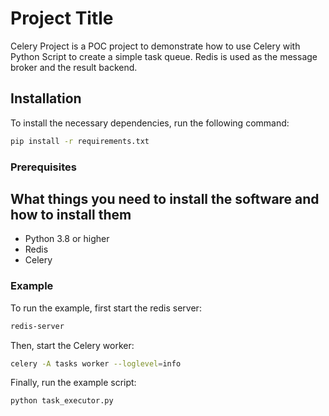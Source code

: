 # Project Title

Celery Project is a POC project to demonstrate how to use Celery with Python Script to create a simple task queue. Redis is used as the message broker and the result backend.

## Installation 

To install the necessary dependencies, run the following command:
    
```bash
pip install -r requirements.txt
```


### Prerequisites

What things you need to install the software and how to install them
- 
- Python 3.8 or higher
- Redis
- Celery

### Example

To run the example, first start the redis server:
```bash
redis-server
```

Then, start the Celery worker:
```bash
celery -A tasks worker --loglevel=info
```

Finally, run the example script:
```bash
python task_executor.py
```
